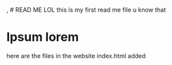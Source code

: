 
, # READ ME LOL
this is my first read me file u know that
# Ipsum lorem
here are the files in the website
index.html added
